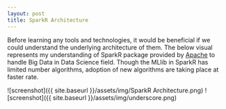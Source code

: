 ```yaml
---
layout: post
title: SparkR Architecture
---
```


Before learning any tools and technologies, it would be beneficial if we could understand the underlying architecture of them. The below visual represents my understanding of SparkR package provided by [Apache](https://spark.apache.org/docs/latest/sparkr.html) to handle Big Data in Data Science field. Though the MLlib in SparkR has limited number algorithms, adoption of new algorithms are taking place at faster rate.
<br>


![screenshot]({{ site.baseurl }}/assets/img/SparkR Architecture.png)
![screenshot]({{ site.baseurl }}/assets/img/underscore.png)